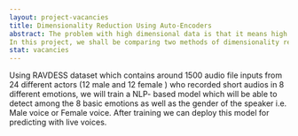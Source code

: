 ```yaml
---
layout: project-vacancies
title: Dimensionality Reduction Using Auto-Encoders
abstract: The problem with high dimensional data is that it means high computational cost to perform learning and it often leads to over-fitting when learning a model. Due to this reason, we have dimensionality reduction. Dimensionality reduction is the transformation of data from a high-dimensional space into a low-dimensional space so that the low-dimensional representation retains some meaningful properties of the original data. It helps in data compression, reduces computation time and helps remove redundant features, if any. 
In this project, we shall be comparing two methods of dimensionality reduction using principal component analysis (PCA) and auto encoders by applying them over a variety of datasets.
stat: vacancies
---
```

Using RAVDESS dataset which contains  around 1500 audio file inputs from 24 different actors (12 male and 12 female ) who recorded short audios in 8 different emotions, we will train a NLP- based model which will be able to detect among the 8 basic emotions as well as the gender of the speaker i.e. Male voice or Female voice.  After training we can deploy this model for predicting with live voices.<br>
